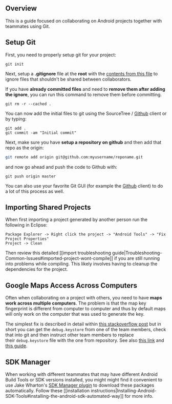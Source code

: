 ## Overview

This is a guide focused on collaborating on Android projects together with teammates using Git. 

## Setup Git

First, you need to properly setup git for your project:

```
git init
```

Next, setup a **.gitignore** file at the **root** with the [contents from this file](https://gist.githubusercontent.com/nesquena/5617544/raw/.gitignore) to ignore files that shouldn't be shared between collaborators.

If you have **already committed files** and need to **remove them after adding the ignore**, you can run this command to remove them before committing.

```
git rm -r --cached . 
```

You can now add the initial files to git using the SourceTree / [Github](https://mac.github.com/) client or by typing:

```
git add .
git commit -am "Initial commit"
```

Next, make sure you have **setup a repository on github** and then add that repo as the origin:

```bash
git remote add origin git@github.com:myusername/reponame.git
```

and now go ahead and push the code to Github with:

```
git push origin master
```

You can also use your favorite Git GUI (for example the [Github](https://mac.github.com/) client) to do a lot of this process as well.

## Importing Shared Projects

When first importing a project generated by another person run the following in Eclipse: 

```
Package Explorer -> Right click the project -> "Android Tools" -> "Fix Project Properties"
Project -> Clean
```

Then review this detailed [[import troubleshooting guide|Troubleshooting-Common-Issues#imported-project-wont-compile]] if you are still running into problems while compiling. This likely involves having to cleanup the dependencies for the project.

## Google Maps Access Across Computers

Often when collaborating on a project with others, you need to have **maps work across multiple computers**. The problem is that the map key fingerprint is different from computer to computer and thus by default maps will only work on the computer that was used to generate the key.

The simplest fix is described in detail within [this stackoverflow post](http://stackoverflow.com/a/9653946/313399) but in short you can get the `debug.keystore` from one of the team members, check that into git and then instruct other team members to replace their `debug.keystore` file with the one from repository. See also [this link](http://groups.google.com/group/android-developers/browse_thread/thread/c9051635ab37f252) and [this guide](http://developer.android.com/guide/publishing/app-signing.html#debugmode). 

## SDK Manager

When working with different teammates that may have different Android Build Tools or SDK versions installed, you might might find it convenient to use Jake Wharton's [SDK Manager plugin](https://github.com/JakeWharton/sdk-manager-plugin) to download these packages automatically. Follow these [[installation instructions|Installing-Android-SDK-Tools#installing-the-android-sdk-automated-way]] for more info.  